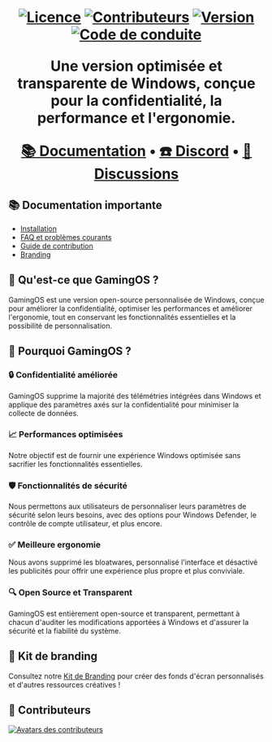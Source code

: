 <h1 align="center">
<p align="center">
  <a href="https://github.com/le-renard1-fr/gamingos/blob/main/LICENSE"><img alt="Licence" src="https://img.shields.io/github/license/le-renard1-fr/gamingos?style=for-the-badge&logo=github&color=1A91FF"/></a>
  <a href="https://github.com/le-renard1-fr/gamingos/graphs/contributors"><img alt="Contributeurs" src="https://img.shields.io/github/contributors/le-renard1-fr/gamingos?style=for-the-badge&color=1A91FF" /></a>
  <a href="https://github.com/le-renard1-fr/gamingos/releases/latest"><img alt="Version" src="https://img.shields.io/github/release/le-renard1-fr/gamingos?style=for-the-badge&color=1A91FF" /></a>
  <a href="https://github.com/le-renard1-fr/gamingos/.github/blob/main/profile/CODE_OF_CONDUCT.md"><img alt="Code de conduite" src="https://img.shields.io/badge/Contributor%20Covenant-2.1-4baaaa.svg?style=for-the-badge&color=1A91FF" /></a>
</p>
<p align="center">Une version optimisée et transparente de Windows, conçue pour la confidentialité, la performance et l'ergonomie.</p>

<p align="center">
  <a href="https://docs.gamingos.net" target="_blank">📚 Documentation</a>
  •
  <a href="https://discord.gamingos.net" target="_blank">☎️ Discord</a>
  •
  <a href="https://github.com/le-renard1-fr/gamingos/discussions" target="_blank">💬 Discussions</a>
</p>

## 📚 **Documentation importante**
- [Installation](https://docs.gamingos.net/getting-started/installation/)
- [FAQ et problèmes courants](https://docs.gamingos.net/faq-and-troubleshooting/)
- [Guide de contribution](https://docs.gamingos.net/contributions/)
- [Branding](https://docs.gamingos.net/branding/)

## 🤔 Qu'est-ce que GamingOS ?

GamingOS est une version open-source personnalisée de Windows, conçue pour améliorer la confidentialité, optimiser les performances et améliorer l'ergonomie, tout en conservant les fonctionnalités essentielles et la possibilité de personnalisation.

## 👀 Pourquoi GamingOS ?
### 🔒 Confidentialité améliorée
GamingOS supprime la majorité des télémétries intégrées dans Windows et applique des paramètres axés sur la confidentialité pour minimiser la collecte de données.

### 📈 Performances optimisées
Notre objectif est de fournir une expérience Windows optimisée sans sacrifier les fonctionnalités essentielles.

### 🛡️ Fonctionnalités de sécurité
Nous permettons aux utilisateurs de personnaliser leurs paramètres de sécurité selon leurs besoins, avec des options pour Windows Defender, le contrôle de compte utilisateur, et plus encore.

### ✅ Meilleure ergonomie
Nous avons supprimé les bloatwares, personnalisé l'interface et désactivé les publicités pour offrir une expérience plus propre et plus conviviale.

### 🔍 Open Source et Transparent

GamingOS est entièrement open-source et transparent, permettant à chacun d'auditer les modifications apportées à Windows et d'assurer la sécurité et la fiabilité du système.

## 🎨 Kit de branding
Consultez notre [Kit de Branding](https://docs.gamingos.net/branding/) pour créer des fonds d'écran personnalisés et d'autres ressources créatives !

## 💙 Contributeurs
<a href="https://github.com/le-renard1-fr/gamingos/graphs/contributors" target="_blank"><img src="https://contrib.rocks/image?repo=le-renard1-fr/gamingos&columns=18" alt="Avatars des contributeurs"></a>
